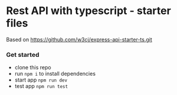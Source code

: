 # Rest API with typescript - starter files
Based on https://github.com/w3cj/express-api-starter-ts.git

### Get started

- clone this repo
- run `npm i` to install dependencies
- start app `npm run dev`
- test app `npm run test`
